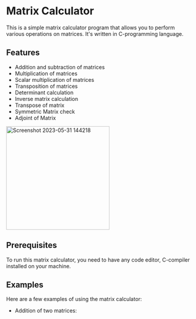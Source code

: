 # Matrix Calculator

This is a simple matrix calculator program that allows you to perform various operations on matrices. It's written in C-programming language.

## Features

- Addition and subtraction of matrices
- Multiplication of matrices
- Scalar multiplication of matrices
- Transposition of matrices
- Determinant calculation
- Inverse matrix calculation
- Transpose of matrix
- Symmetric Matrix check
- Adjoint of Matrix
<img width="277" alt="Screenshot 2023-05-31 144218" src="https://github.com/RohanRudra/Matrix_Calculator/assets/119700463/1634917b-3ad7-45fc-9bc8-f4274356b013">


## Prerequisites

To run this matrix calculator, you need to have any code editor, C-compiler installed on your machine.


## Examples

Here are a few examples of using the matrix calculator:

- Addition of two matrices:
